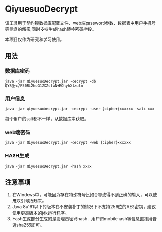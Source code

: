 # QiyuesuoDecrypt

该工具用于契约锁数据库配置文件、web端password参数、数据表中用户手机号等信息的解密,同时支持生成hash替换密码字段。

本项目仅作为研究和学习使用。

## 用法

### 数据库密码

```
java -jar QiyuesuoDecrypt.jar -decrypt -db QYS@yc/F50RL2hoG1ZXZsfwN+EOhyhXtzutn
```

### 用户信息

```
java -jar QiyuesuoDecrypt.jar -decrypt -user {cipher}xxxxxx -salt xxx
```
每个用户的salt都不一样，从数据库中获取。

### web端密码

```
java -jar QiyuesuoDecrypt.jar -decrypt -web {cipher}xxxxxx
```

### HASH生成

```
java -jar QiyuesuoDecrypt.jar -hash xxxx
```

## 注意事项

1. 在Windows中，可能因为存在特殊符号比如{}导致得不到正确的输入，可以使用双引号括起来。
2. Java 8u161以下的版本在不安装补丁的情况下不支持256位的AES密钥，建议使用更高版本的jdk运行程序。
3. Hash生成部分生成的是管理员密码hash，用户的mobilehash等信息直接用普通sha256即可。